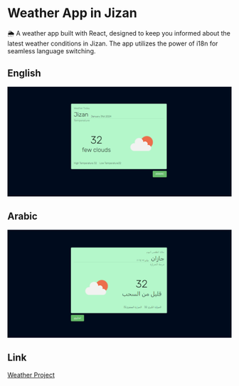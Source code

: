 # Weather App in Jizan


🌦️ A weather app built with React, designed to keep you informed about the latest weather conditions in Jizan. The app utilizes the power of i18n for seamless language switching.


## English
![Alt Text](./public/images/pic1.png)
## Arabic
![Alt Text](./public/images/pic2.png)

## Link
[Weather Project](https://exquisite-axolotl-7867ea.netlify.app/)